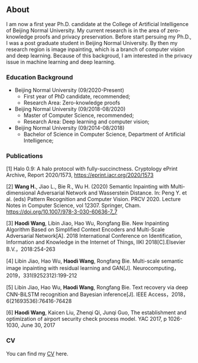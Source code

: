 ## About
I am now a first year Ph.D. candidate at the College of Artificial Intelligence of Beijing Normal University. My current research is in the area of zero-knowledge proofs and privacy preservation. 
Before start persuing my Ph.D., I was a post graduate student in Beijing Normal University. By then my research region is image inpainting, which is a branch of computer vision and deep learning. Because of this backgroud, I am interested in the privacy issue in machine learning and deep learning.


### Education Background
* Beijing Normal University (09/2020-Present)
  - First year of PhD candidate, recommended;
  - Research Area: Zero-knowledge proofs
* Beijing Normal University (09/2018-08/2020)
  - Master of Computer Science, recommended;
  - Research Area: Deep learning and computer vision;
* Beijing Normal University (09/2014-08/2018)
  - Bachelor of Science in Computer Science, Department of Artificial Intelligence;

### Publications
[1] Halo 0.9: A halo protocol with fully-succinctness. Cryptology ePrint Archive, Report 2020/1573, https://eprint.iacr.org/2020/1573

[2] **Wang H.**, Jiao L., Bie R., Wu H. (2020) Semantic Inpainting with Multi-dimensional Adversarial Network and Wasserstein Distance. In: Peng Y. et al. (eds) Pattern Recognition and Computer Vision. PRCV 2020. Lecture Notes in Computer Science, vol 12307. Springer, Cham. https://doi.org/10.1007/978-3-030-60636-7_7

[3] **Haodi Wang**, Libin Jiao, Hao Wu, Rongfang Bie. New Inpainting Algorithm Based on Simplified Context Encoders and Multi-Scale Adversarial Network[A]. 2018 International Conference on Identification, Information and Knowledge in the Internet of Things, IIKI 2018[C].Elsevier B.V.，2018:254-263 

[4] Libin Jiao, Hao Wu, **Haodi Wang**, Rongfang Bie. Multi-scale semantic image inpainting with residual learning and GAN[J]. Neurocomputing，2019，331(9252312):199-212 

[5] Libin Jiao, Hao Wu, **Haodi Wang**, Rongfang Bie. Text recovery via deep CNN-BiLSTM recognition and Bayesian inference[J]. IEEE Access，2018，6(21693536):76416-76428 

[6] **Haodi Wang**, Kaicen Liu, Zhenqi Qi, Junqi Guo, The establishment and optimization of airport security check process model. YAC 2017, p 1026-1030, June 30, 2017

### CV
You can find my [CV](HaodiWang-CV-BNU.pdf) here.
